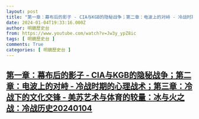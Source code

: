```yaml
---
layout: post
title: "第一章：幕布后的影子 - CIA与KGB的隐秘战争；第二章：电波上的对峙 - 冷战时期的心理战术；第三章：冷战下的文化交锋 - 美苏艺术与体育的较量：冰与火之战：冷战历史20240104"
date: 2024-01-04T19:33:16.000Z
author: 明鏡歷史台
from: https://www.youtube.com/watch?v=Jw3y_ypZ8ic
tags: [ 明鏡歷史台 ]
comments: True
categories: [ 明鏡歷史台 ]
---
```

<!--1704396796000-->
[第一章：幕布后的影子 - CIA与KGB的隐秘战争；第二章：电波上的对峙 - 冷战时期的心理战术；第三章：冷战下的文化交锋 - 美苏艺术与体育的较量：冰与火之战：冷战历史20240104](https://www.youtube.com/watch?v=Jw3y_ypZ8ic)
------

<div>

</div>
